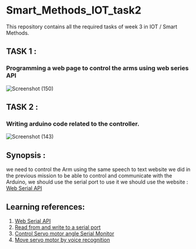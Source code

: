 # Smart_Methods_IOT_task2
This repository contains all the required tasks of week 3 in IOT / Smart Methods.


## TASK 1 :
 ### Programming a web page to control the arms using web series API 
![Screenshot (150)](https://user-images.githubusercontent.com/73249883/181791882-dd80a5b0-6a44-4f99-9264-ee83265584cb.png)


## TASK 2 : 
### Writing arduino code related to the controller.
![Screenshot (143)](https://user-images.githubusercontent.com/73249883/181265125-0e3ca11e-0990-4f9f-8df6-31d83c0847ca.png)

## Synopsis : 
we need to control the Arm using the same speech to text website we did in the previous mission to be able to control and communicate with the Arduino, we should use the serial port to use it we should use the website : [Web Serial API](https://web.dev/serial/)
## Learning references:
1. [Web Serial API](https://makeabilitylab.github.io/physcomp/communication/web-serial.html#the-web-serial-api)
2. [Read from and write to a serial port](https://web.dev/serial/)
3. [ Control Servo motor angle Serial Monitor](https://create.arduino.cc/projecthub/Hack-star-Arduino/arduino-simulator-control-servo-motor-angle-serial-monitor-35cf80)
4. [Move servo motor by voice recognition](https://www.hackster.io/obniz/move-servo-motor-by-voice-recognition-bf95b2)
